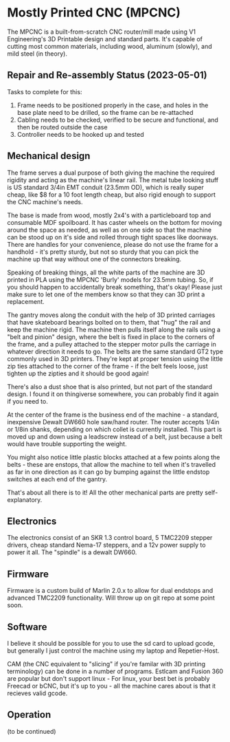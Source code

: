 <!-- TITLE: Mostly Printed CNC -->
<!-- SUBTITLE: Arguably the best CNC router/mill you can make out of a pile of skateboard bearings and electrical conduit -->

# Mostly Printed CNC (MPCNC)

The MPCNC is a built-from-scratch CNC router/mill made using V1 Engineering's 3D Printable design and standard parts. It's capable of cutting most common materials, including wood, aluminum (slowly),
and mild steel (in theory). 

## Repair and Re-assembly Status (2023-05-01)
Tasks to complete for this:

1. Frame needs to be positioned properly in the case, and holes in the base plate need to be drilled, so the frame can be re-attached
2. Cabling needs to be checked, verified to be secure and functional, and then be routed outside the case
3. Controller needs to be hooked up and tested

## Mechanical design

The frame serves a dual purpose of both giving the machine the required rigidity and acting as the machine's linear rail. The metal tube looking stuff is US standard 3/4in EMT conduit (23.5mm OD),
which is really super cheap, like $8 for a 10 foot length cheap, but also rigid enough to support the CNC machine's needs.

The base is made from wood, mostly 2x4's with a particleboard top and consumable MDF spoilboard. It has caster wheels on the bottom for moving around the space as needed, as well as on one side so that
the machine can be stood up on it's side and rolled through tight spaces like doorways. There are handles for your convenience, please do not use the frame for a handhold - it's pretty sturdy, but not
so sturdy that you can pick the machine up that way without one of the connectors breaking.

Speaking of breaking things, all the white parts of the machine are 3D printed in PLA using the MPCNC 'Burly' models for 23.5mm tubing. So, if you should happen to accidentally break something, that's
okay! Please just make sure to let one of the members know so that they can 3D print a replacement.

The gantry moves along the conduit with the help of 3D printed carriages that have skateboard bearings bolted on to them, that "hug" the rail and keep the machine rigid. The machine then pulls
itself along the rails using a "belt and pinion" design, where the belt is fixed in place to the corners of the frame, and a pulley attached to the stepper motor pulls the carriage in whatever direction
it needs to go. The belts are the same standard GT2 type commonly used in 3D printers. They're kept at proper tension using the little zip ties attached to the corner of the frame - if the belt feels
loose, just tighten up the zipties and it should be good again!

There's also a dust shoe that is also printed, but not part of the standard design. I found it on thingiverse somewhere, you can probably find it again if you need to.

At the center of the frame is the business end of the machine - a standard, inexpensive Dewalt DW660 hole saw/hand router. The router accepts 1/4in or 1/8in shanks, depending on which collet is currently
installed. This part is moved up and down using a leadscrew instead of a belt, just because a belt would have trouble supporting the weight.

You might also notice little plastic blocks attached at a few points along the belts - these are enstops, that allow the machine to tell when it's travelled as far in one direction as it can go by bumping
against the little endstop switches at each end of the gantry.

That's about all there is to it! All the other mechanical parts are pretty self-explanatory.

## Electronics
The electronics consist of an SKR 1.3 control board, 5 TMC2209 stepper drivers, cheap standard Nema-17 steppers, and a 12v power supply to power it all. The "spindle" is a dewalt DW660.

## Firmware
Firmware is a custom build of Marlin 2.0.x to allow for dual endstops and advanced TMC2209 functionality. Will throw up on git repo at some point soon.

## Software
I believe it should be possible for you to use the sd card to upload gcode, but generally I just control the machine using my laptop and Repetier-Host.

CAM (the CNC equivalent to "slicing" if you're familar with 3D printing terminology) can be done in a number of programs. Estlcam and Fusion 360 are popular but don't support linux - For linux, your best bet is probably Freecad or bCNC, but it's up to you - all the machine cares about is that it recieves valid gcode.

## Operation

(to be continued)